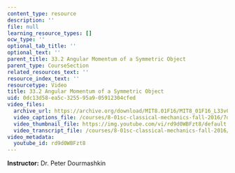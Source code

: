 ```yaml
---
content_type: resource
description: ''
file: null
learning_resource_types: []
ocw_type: ''
optional_tab_title: ''
optional_text: ''
parent_title: 33.2 Angular Momentum of a Symmetric Object
parent_type: CourseSection
related_resources_text: ''
resource_index_text: ''
resourcetype: Video
title: 33.2 Angular Momentum of a Symmetric Object
uid: 0dc13d58-ea5c-3255-95a9-05912304cfed
video_files:
  archive_url: https://archive.org/download/MIT8.01F16/MIT8_01F16_L33v02_360p.mp4
  video_captions_file: /courses/8-01sc-classical-mechanics-fall-2016/7dbe1b256617582b99d6905f7d0a3ff1_rd9d0WBFzt8.vtt
  video_thumbnail_file: https://img.youtube.com/vi/rd9d0WBFzt8/default.jpg
  video_transcript_file: /courses/8-01sc-classical-mechanics-fall-2016/3556693cdc38e86e63dca0ae044cd3b5_rd9d0WBFzt8.pdf
video_metadata:
  youtube_id: rd9d0WBFzt8
---
```


**Instructor:** Dr. Peter Dourmashkin